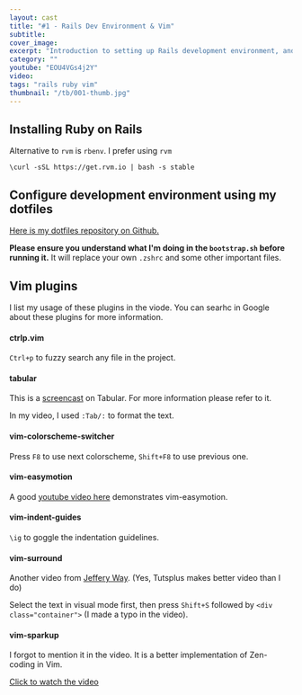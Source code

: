 ```yaml
---
layout: cast
title: "#1 - Rails Dev Environment & Vim"
subtitle: 
cover_image: 
excerpt: "Introduction to setting up Rails development environment, and a demo to my Vim plugins"
category: ""
youtube: "EOU4VGs4j2Y"
video: 
tags: "rails ruby vim"
thumbnail: "/tb/001-thumb.jpg"
---
```


## Installing Ruby on Rails

Alternative to `rvm` is `rbenv`. I prefer using `rvm`

	\curl -sSL https://get.rvm.io | bash -s stable
	
## Configure development environment using my dotfiles

[Here is my dotfiles repository on Github.](https://github.com/allenlsy/dotfiles/)

__Please ensure you understand what I'm doing in the `bootstrap.sh` before running it.__ It will replace your own `.zshrc` and some other important files.

## Vim plugins

I list my usage of these plugins in the viode. You can searhc in Google about these plugins for more information.

#### ctrlp.vim

`Ctrl+p` to fuzzy search any file in the project.

#### tabular

This is a [screencast](http://vimcasts.org/episodes/aligning-text-with-tabular-vim/) on Tabular. For more information please refer to it.

In my video, I used `:Tab/:` to format the text.

#### vim-colorscheme-switcher

Press `F8` to use next colorscheme, `Shift+F8` to use previous one.

#### vim-easymotion

A good [youtube video here](http://www.youtube.com/watch?v=Dmv6-dguS3g‎) demonstrates vim-easymotion.

#### vim-indent-guides

`\ig` to goggle the indentation guidelines.

#### vim-surround

Another video from [Jeffery Way](http://www.youtube.com/watch?v=5HF4jSyPpvs‎). (Yes, Tutsplus makes better video than I do)

Select the text in visual mode first, then press `Shift+S` followed by `<div class="container">` (I made a typo in the video).

#### vim-sparkup

I forgot to mention it in the video. It is a better implementation of Zen-coding in Vim.

[Click to watch the video](http://www.youtube.com/watch?v=dB2Q9EN37eY)
